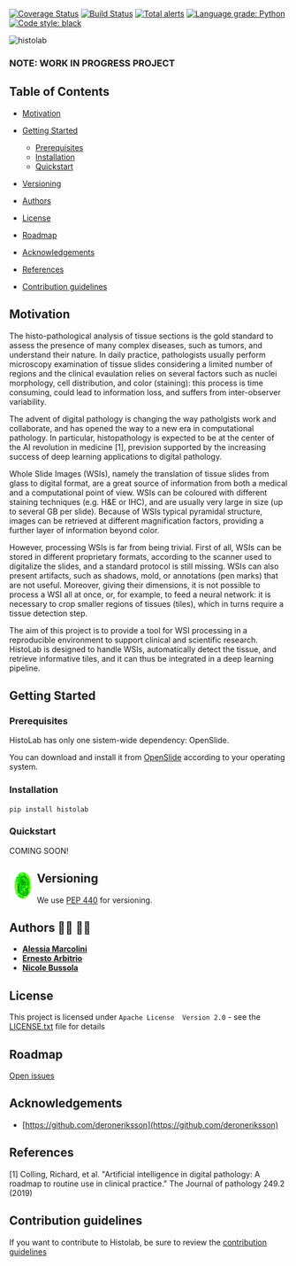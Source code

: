 [![Coverage Status](https://coveralls.io/repos/github/MPBA/histolab/badge.svg?branch=master)](https://coveralls.io/github/MPBA/histolab?branch=master)
[![Build Status](https://travis-ci.com/MPBA/histolab.svg?branch=master)](https://travis-ci.com/MPBA/histolab)
[![Total alerts](https://img.shields.io/lgtm/alerts/g/MPBA/histolab.svg?logo=lgtm&logoWidth=18)](https://lgtm.com/projects/g/MPBA/histolab/alerts/)
[![Language grade: Python](https://img.shields.io/lgtm/grade/python/g/MPBA/histolab.svg?logo=lgtm&logoWidth=18)](https://lgtm.com/projects/g/MPBA/histolab/context:python)
[![Code style: black](https://img.shields.io/badge/code%20style-black-000000.svg)](https://github.com/psf/black)

<img width="390" alt="histolab" src="https://user-images.githubusercontent.com/4196091/84828232-048fcc00-b026-11ea-8caa-5c14bb8565bd.png">

### NOTE: WORK IN PROGRESS PROJECT

## Table of Contents

* [Motivation](#motivation)
 
* [Getting Started](#getting-started)
  * [Prerequisites](#prerequisites)
  * [Installation](#installation)
  * [Quickstart](#quickstart)
* [Versioning](#versioning)
* [Authors](#authors)
* [License](#license)
* [Roadmap](#roadmap)
* [Acknowledgements](#acknowledgements)
* [References](#references)
* [Contribution guidelines](#contribution-guidelines)


## Motivation 
The histo-pathological analysis of tissue sections is the gold standard to assess the presence of many complex diseases, such as tumors, and understand their nature. 
In daily practice, pathologists usually perform microscopy examination of tissue slides considering a limited number of regions and the clinical evaulation relies on several factors such as nuclei morphology, cell distribution, and color (staining): this process is time consuming, could lead to information loss, and suffers from inter-observer variability.

The advent of digital pathology is changing the way patholgists work and collaborate, and has opened the way to a new era in computational pathology. In particular, histopathology is expected to be at the center of the AI revolution in medicine [1], prevision supported by the increasing success of deep learning applications to digital pathology.

Whole Slide Images (WSIs), namely the translation of tissue slides from glass to digital format, are a great source of information from both a medical and a computational point of view. WSIs can be coloured with different staining techniques (e.g. H&E or IHC), and are usually very large in size (up to several GB per slide). Because of WSIs typical pyramidal structure, images can be retrieved at different magnification factors, providing a further layer of information beyond color.

However, processing WSIs is far from being trivial. First of all, WSIs can be stored in different proprietary formats, according to the scanner used to digitalize the slides, and a standard protocol is still missing. WSIs can also present artifacts, such as shadows, mold, or annotations (pen marks) that are not useful. Moreover, giving their dimensions, it is not possible to process a WSI all at once, or, for example, to feed a neural network: it is necessary to crop smaller regions of tissues (tiles), which in turns require a tissue detection step.  

The aim of this project is to provide a tool for WSI processing in a reproducible environment to support clinical and scientific research. HistoLab is designed to handle WSIs, automatically detect the tissue, and retrieve informative tiles, and it can thus be integrated in a deep learning pipeline.

## Getting Started

### Prerequisites 

HistoLab has only one sistem-wide dependency: OpenSlide.

You can download and install it from [OpenSlide](https://openslide.org/download/) according to your operating system.


### Installation 

```
pip install histolab
```

### Quickstart 

COMING SOON!

## Versioning <img align="left" width="50" height="50" src="stickers/rick-and-morty-portal.png">

We use [PEP 440](https://www.python.org/dev/peps/pep-0440/) for versioning. 

## Authors :woman_technologist: :technologist: 

* **[Alessia Marcolini](https://github.com/alessiamarcolini)** 
* **[Ernesto Arbitrio](https://github.com/ernestoarbitrio)**
* **[Nicole Bussola](https://gitlab.fbk.eu/bussola)**


## License

This project is licensed under `Apache License  Version 2.0` - see the [LICENSE.txt](https://github.com/MPBA/histolab/blob/master/LICENSE.txt) file for details

## Roadmap

[Open issues](https://github.com/MPBA/histolab/issues)

## Acknowledgements

* [https://github.com/deroneriksson](https://github.com/deroneriksson)

## References
[1] Colling, Richard, et al. "Artificial intelligence in digital pathology: A roadmap to routine use in clinical practice." The Journal of pathology 249.2 (2019)

## Contribution guidelines
If you want to contribute to Histolab, be sure to review the [contribution guidelines](CONTRIBUTING.md)
